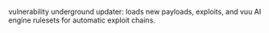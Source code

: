 vulnerability underground updater:
loads new payloads, exploits, and vuu AI engine rulesets for automatic exploit chains.